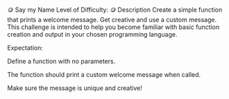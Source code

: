 🪙 Say my Name
Level of Difficulty: 🪙
Description
Create a simple function that prints a welcome message. Get creative and use a custom message. This challenge is intended to help you become familiar with basic function creation and output in your chosen programming language.

Expectation:

Define a function with no parameters.

The function should print a custom welcome message when called.

Make sure the message is unique and creative!